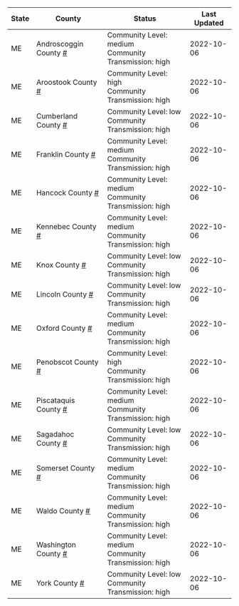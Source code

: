 State | County | Status | Last Updated
--- | --- | --- | --- 
ME | Androscoggin County <a href="#androscoggin_county">#</a> | <a name="androscoggin_county"></a>Community Level: medium<br/>Community Transmission: high | 2022-10-06
ME | Aroostook County <a href="#aroostook_county">#</a> | <a name="aroostook_county"></a>Community Level: high<br/>Community Transmission: high | 2022-10-06
ME | Cumberland County <a href="#cumberland_county">#</a> | <a name="cumberland_county"></a>Community Level: low<br/>Community Transmission: high | 2022-10-06
ME | Franklin County <a href="#franklin_county">#</a> | <a name="franklin_county"></a>Community Level: medium<br/>Community Transmission: high | 2022-10-06
ME | Hancock County <a href="#hancock_county">#</a> | <a name="hancock_county"></a>Community Level: medium<br/>Community Transmission: high | 2022-10-06
ME | Kennebec County <a href="#kennebec_county">#</a> | <a name="kennebec_county"></a>Community Level: medium<br/>Community Transmission: high | 2022-10-06
ME | Knox County <a href="#knox_county">#</a> | <a name="knox_county"></a>Community Level: low<br/>Community Transmission: high | 2022-10-06
ME | Lincoln County <a href="#lincoln_county">#</a> | <a name="lincoln_county"></a>Community Level: low<br/>Community Transmission: high | 2022-10-06
ME | Oxford County <a href="#oxford_county">#</a> | <a name="oxford_county"></a>Community Level: medium<br/>Community Transmission: high | 2022-10-06
ME | Penobscot County <a href="#penobscot_county">#</a> | <a name="penobscot_county"></a>Community Level: high<br/>Community Transmission: high | 2022-10-06
ME | Piscataquis County <a href="#piscataquis_county">#</a> | <a name="piscataquis_county"></a>Community Level: medium<br/>Community Transmission: high | 2022-10-06
ME | Sagadahoc County <a href="#sagadahoc_county">#</a> | <a name="sagadahoc_county"></a>Community Level: low<br/>Community Transmission: high | 2022-10-06
ME | Somerset County <a href="#somerset_county">#</a> | <a name="somerset_county"></a>Community Level: medium<br/>Community Transmission: high | 2022-10-06
ME | Waldo County <a href="#waldo_county">#</a> | <a name="waldo_county"></a>Community Level: medium<br/>Community Transmission: high | 2022-10-06
ME | Washington County <a href="#washington_county">#</a> | <a name="washington_county"></a>Community Level: medium<br/>Community Transmission: high | 2022-10-06
ME | York County <a href="#york_county">#</a> | <a name="york_county"></a>Community Level: low<br/>Community Transmission: high | 2022-10-06
